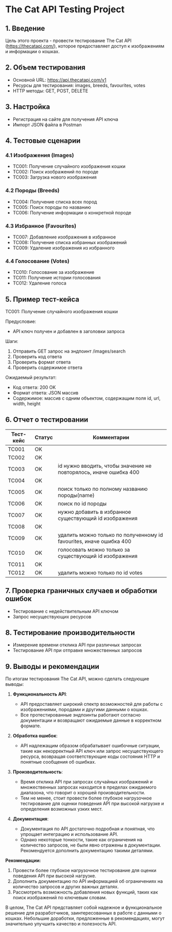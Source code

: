 # The Cat API Testing Project

## 1. Введение
Цель этого проекта - провести тестирование The Cat API (https://thecatapi.com/), которое предоставляет доступ к изображениям и информации о кошках.

## 2. Объем тестирования
- Основной URL: https://api.thecatapi.com/v1
- Ресурсы для тестирования: images, breeds, favourites, votes
- HTTP методы: GET, POST, DELETE

## 3. Настройка
- Регистрация на сайте для получения API ключа
- Импорт JSON файла в Postman

## 4. Тестовые сценарии

### 4.1 Изображения (Images)
- TC001: Получение случайного изображения кошки
- TC002: Поиск изображений по породе
- TC003: Загрузка нового изображения

### 4.2 Породы (Breeds)
- TC004: Получение списка всех пород
- TC005: Поиск породы по названию
- TC006: Получение информации о конкретной породе

### 4.3 Избранное (Favourites)
- TC007: Добавление изображения в избранное
- TC008: Получение списка избранных изображений
- TC009: Удаление изображения из избранного

### 4.4 Голосование (Votes)
- TC010: Голосование за изображение
- TC011: Получение истории голосования
- TC012: Удаление голоса

## 5. Пример тест-кейса

TC001: Получение случайного изображения кошки

Предусловие: 
- API ключ получен и добавлен в заголовки запроса

Шаги:
1. Отправить GET запрос на эндпоинт /images/search
2. Проверить код ответа
3. Проверить формат ответа
4. Проверить содержимое ответа

Ожидаемый результат:
- Код ответа: 200 OK
- Формат ответа: JSON массив
- Содержимое: массив с одним объектом, содержащим поля id, url, width, height

## 6. Отчет о тестировании

| Тест-кейс | Статус | Комментарии |
|-----------|--------|-------------|
| TC001     | OK     |             |
| TC002     | OK     |             |
| TC003     | OK     | id нужно вводить, чтобы значение не повторялось, иначе ошибка 400 |
| TC004     | OK     |             |
| TC005     | OK     | поиск только по полному названию породы(name) |
| TC006     | OK     | поиск по id породы |
| TC007     | OK     | нужно добавить в избранное существующий id изображения |
| TC008     | OK     |             |
| TC009     | OK     | удалить можно только по полученному id favourites, иначе ошибка 400 |
| TC010     | OK     | голосовать можно только за существующий id изображения |
| TC011     | OK     |             |
| TC012     | OK     | удалить можно только по id votes |

## 7. Проверка граничных случаев и обработки ошибок
- Тестирование с недействительным API ключом
- Запрос несуществующих ресурсов

## 8. Тестирование производительности
- Измерение времени отклика API при различных запросах
- Тестирование API при отправке множественных запросов

## 9. Выводы и рекомендации

По итогам тестирования The Cat API, можно сделать следующие выводы:

1. **Функциональность API**:
   - API предоставляет широкий спектр возможностей для работы с изображениями, породами и другими данными о кошках.
   - Все протестированные эндпоинты работают согласно документации и возвращают ожидаемые данные в корректном формате.

2. **Обработка ошибок**:
   - API надлежащим образом обрабатывает ошибочные ситуации, такие как некорректный API ключ или запрос несуществующего ресурса, возвращая соответствующие коды состояния HTTP и понятные сообщения об ошибках.

3. **Производительность**:
   - Время отклика API при запросах случайных изображений и множественных запросах находится в пределах ожидаемого диапазона, что говорит о хорошей производительности.
   - Тем не менее, стоит провести более глубокое нагрузочное тестирование для оценки поведения API при высокой нагрузке и определения возможных узких мест.

4. **Документация**:
   - Документация по API достаточно подробная и понятная, что упрощает интеграцию и использование API.
   - Однако некоторые тонкости, такие как ограничения на количество запросов, не были явно отражены в документации. Рекомендуется дополнить документацию такими деталями.

**Рекомендации:**
1. Провести более глубокое нагрузочное тестирование для оценки поведения API при высокой нагрузке.
2. Дополнить документацию по API информацией об ограничениях на количество запросов и других важных деталях.
3. Рассмотреть возможность добавления новых функций, таких как поиск изображений по ключевым словам.

В целом, The Cat API представляет собой надежное и функциональное решение для разработчиков, заинтересованных в работе с данными о кошках. Небольшие доработки, предложенные в рекомендациях, могут значительно улучшить качество и полезность API.